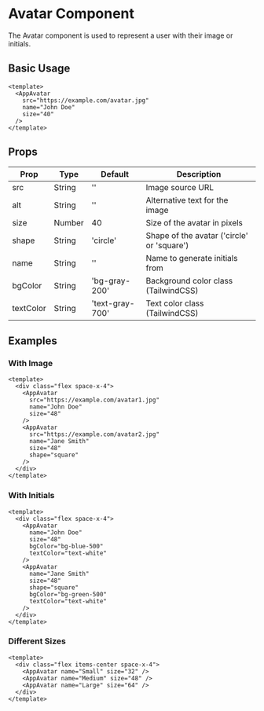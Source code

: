 # Avatar Component

The Avatar component is used to represent a user with their image or initials.

## Basic Usage

```vue
<template>
  <AppAvatar
    src="https://example.com/avatar.jpg"
    name="John Doe"
    size="40"
  />
</template>
```

## Props

| Prop | Type | Default | Description |
|------|------|---------|-------------|
| src | String | '' | Image source URL |
| alt | String | '' | Alternative text for the image |
| size | Number | 40 | Size of the avatar in pixels |
| shape | String | 'circle' | Shape of the avatar ('circle' or 'square') |
| name | String | '' | Name to generate initials from |
| bgColor | String | 'bg-gray-200' | Background color class (TailwindCSS) |
| textColor | String | 'text-gray-700' | Text color class (TailwindCSS) |

## Examples

### With Image

```vue
<template>
  <div class="flex space-x-4">
    <AppAvatar
      src="https://example.com/avatar1.jpg"
      name="John Doe"
      size="48"
    />
    <AppAvatar
      src="https://example.com/avatar2.jpg"
      name="Jane Smith"
      size="48"
      shape="square"
    />
  </div>
</template>
```

### With Initials

```vue
<template>
  <div class="flex space-x-4">
    <AppAvatar
      name="John Doe"
      size="48"
      bgColor="bg-blue-500"
      textColor="text-white"
    />
    <AppAvatar
      name="Jane Smith"
      size="48"
      shape="square"
      bgColor="bg-green-500"
      textColor="text-white"
    />
  </div>
</template>
```

### Different Sizes

```vue
<template>
  <div class="flex items-center space-x-4">
    <AppAvatar name="Small" size="32" />
    <AppAvatar name="Medium" size="48" />
    <AppAvatar name="Large" size="64" />
  </div>
</template>
```
